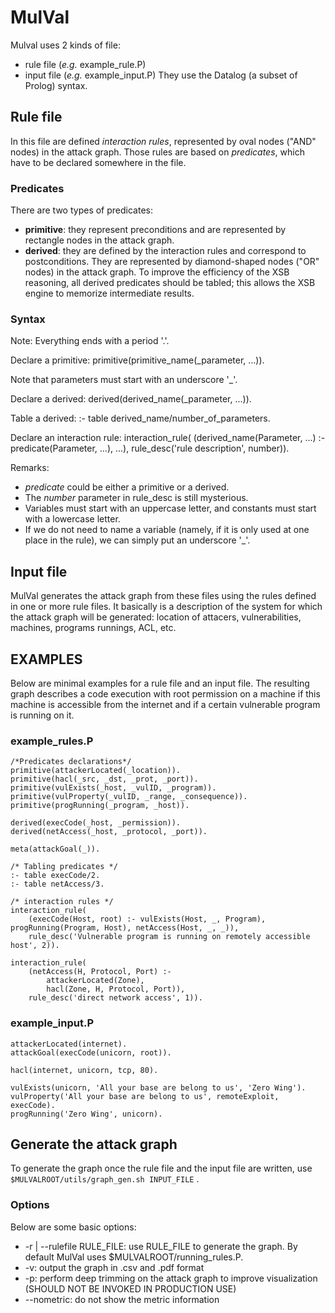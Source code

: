 MulVal
======

Mulval uses 2 kinds of file:
* rule file (_e.g._ example\_rule.P)
* input file (_e.g._ example\_input.P)
They use the Datalog (a subset of Prolog) syntax.

## Rule file ##

In this file are defined *interaction rules*, represented by oval nodes ("AND" nodes) in the attack graph. Those rules are based on *predicates*, which have to be declared somewhere in the file.

### Predicates ###

There are two types of predicates:
* **primitive**: they represent preconditions and are represented by rectangle nodes in the attack graph.
* **derived**: they are defined by the interaction rules and correspond to postconditions. They are represented by diamond-shaped nodes ("OR" nodes) in the attack graph. To improve the efficiency of the XSB reasoning, all derived predicates should be tabled; this allows the XSB engine to memorize intermediate results.

### Syntax ###

Note: Everything ends with a period '.'.

Declare a primitive:
	primitive(primitive_name(_parameter, ...)).

Note that parameters must start with an underscore '\_'.

Declare a derived:
	derived(derived_name(_parameter, ...)).

Table a derived:
	:- table derived_name/number_of_parameters.

Declare an interaction rule:
	interaction_rule(
		(derived_name(Parameter, ...) :- predicate(Parameter, ...), ...),
		rule_desc('rule description', number)).


Remarks:
* *predicate* could be either a primitive or a derived.
* The *number* parameter in rule\_desc is still mysterious.
* Variables must start with an uppercase letter, and constants must start with a lowercase letter.
* If we do not need to name a variable (namely, if it is only used at one place in the rule), we can simply put an underscore '\_'.

## Input file ##

MulVal generates the attack graph from these files using the rules defined in one or more rule files. It basically is a description of the system for which the attack graph will be generated: location of attacers, vulnerabilities, machines, programs runnings, ACL, etc.

## EXAMPLES ##

Below are minimal examples for a rule file and an input file. The resulting graph describes a code execution with root permission on a machine if this machine is accessible from the internet and if a certain vulnerable program is running on it.

### example\_rules.P ###

	/*Predicates declarations*/
	primitive(attackerLocated(_location)).
	primitive(hacl(_src, _dst, _prot, _port)).
	primitive(vulExists(_host, _vulID, _program)).
	primitive(vulProperty(_vulID, _range, _consequence)).
	primitive(progRunning(_program, _host)).

	derived(execCode(_host, _permission)).
	derived(netAccess(_host, _protocol, _port)).

	meta(attackGoal(_)).

	/* Tabling predicates */
	:- table execCode/2.
	:- table netAccess/3.

	/* interaction rules */
	interaction_rule(
		(execCode(Host, root) :- vulExists(Host, _, Program), progRunning(Program, Host), netAccess(Host, _, _)),
		rule_desc('Vulnerable program is running on remotely accessible host', 2)).

	interaction_rule(
		(netAccess(H, Protocol, Port) :-
			attackerLocated(Zone),
			hacl(Zone, H, Protocol, Port)),
		rule_desc('direct network access', 1)).

### example\_input.P ###

	attackerLocated(internet).
	attackGoal(execCode(unicorn, root)).

	hacl(internet, unicorn, tcp, 80).

	vulExists(unicorn, 'All your base are belong to us', 'Zero Wing').
	vulProperty('All your base are belong to us', remoteExploit, execCode).
	progRunning('Zero Wing', unicorn).

## Generate the attack graph ##

To generate the graph once the rule file and the input file are written, use `$MULVALROOT/utils/graph_gen.sh INPUT_FILE` .

### Options ###

Below are some basic options:

* -r | --rulefile RULE\_FILE: use RULE\_FILE to generate the graph. By default MulVal uses $MULVALROOT/running\_rules.P.
* -v: output the graph in .csv and .pdf format
* -p: perform deep trimming on the attack graph to improve visualization (SHOULD NOT BE INVOKED IN PRODUCTION USE)
* --nometric: do not show the metric information
